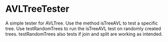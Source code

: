 # AVLTreeTester
A simple tester for AVLTree.
Use the method isTreeAVL to test a specific tree.
Use testRandomTrees to run the isTreeAVL test on randomly created trees.
testRandomTrees also tests if join and split are working as intended.
